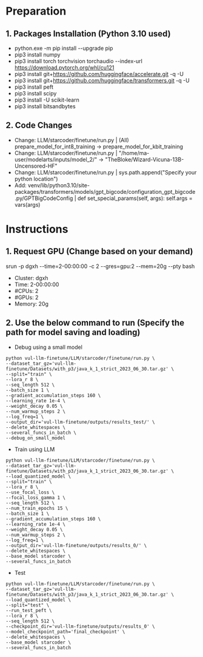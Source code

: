 # Preparation
## **1. Packages Installation (Python 3.10 used)**
 - python.exe -m pip install --upgrade pip
 - pip3 install numpy
 - pip3 install torch torchvision torchaudio --index-url https://download.pytorch.org/whl/cu121
 - pip3 install git+https://github.com/huggingface/accelerate.git -q -U
 - pip3 install git+https://github.com/huggingface/transformers.git -q -U
 - pip3 install peft
 - pip3 install scipy
 - pip3 install -U scikit-learn
 - pip3 install bitsandbytes

## **2. Code Changes**
 - Change: LLM/starcoder/finetune/run.py | (All) prepare_model_for_int8_training -> prepare_model_for_kbit_training
 - Change: LLM/starcoder/finetune/run.py | "/home/ma-user/modelarts/inputs/model_2/" -> "TheBloke/Wizard-Vicuna-13B-Uncensored-HF"
 - Change: LLM/starcoder/finetune/run.py | sys.path.append("Specify your python location")
 - Add: venv/lib/python3.10/site-packages/transformers/models/gpt_bigcode/configuration_gpt_bigcode.py/GPTBigCodeConfig | def set_special_params(self, args): self.args = vars(args)

# Instructions
## **1. Request GPU (Change based on your demand)**
srun -p dgxh --time=2-00:00:00 -c 2 --gres=gpu:2 --mem=20g --pty bash
 - Cluster: dgxh
 - Time: 2-00:00:00
 - #CPUs: 2
 - #GPUs: 2
 - Memory: 20g

## **2. Use the below command to run (Specify the path for model saving and loading)**
 - Debug using a small model
```
python vul-llm-finetune/LLM/starcoder/finetune/run.py \
--dataset_tar_gz='vul-llm-finetune/Datasets/with_p3/java_k_1_strict_2023_06_30.tar.gz' \
--split="train" \
--lora_r 8 \
--seq_length 512 \
--batch_size 1 \
--gradient_accumulation_steps 160 \
--learning_rate 1e-4 \
--weight_decay 0.05 \
--num_warmup_steps 2 \
--log_freq=1 \
--output_dir='vul-llm-finetune/outputs/results_test/' \
--delete_whitespaces \
--several_funcs_in_batch \
--debug_on_small_model
```

 - Train using LLM   
```
python vul-llm-finetune/LLM/starcoder/finetune/run.py \
--dataset_tar_gz='vul-llm-finetune/Datasets/with_p3/java_k_1_strict_2023_06_30.tar.gz' \
--load_quantized_model \
--split="train" \
--lora_r 8 \
--use_focal_loss \
--focal_loss_gamma 1 \
--seq_length 512 \
--num_train_epochs 15 \
--batch_size 1 \
--gradient_accumulation_steps 160 \
--learning_rate 1e-4 \
--weight_decay 0.05 \
--num_warmup_steps 2 \
--log_freq=1 \
--output_dir='vul-llm-finetune/outputs/results_0/' \
--delete_whitespaces \
--base_model starcoder \
--several_funcs_in_batch
```

 - Test
```
python vul-llm-finetune/LLM/starcoder/finetune/run.py \
--dataset_tar_gz='vul-llm-finetune/Datasets/with_p3/java_k_1_strict_2023_06_30.tar.gz' \
--load_quantized_model \
--split="test" \
--run_test_peft \
--lora_r 8 \
--seq_length 512 \
--checkpoint_dir='vul-llm-finetune/outputs/results_0' \
--model_checkpoint_path='final_checkpoint' \
--delete_whitespaces \
--base_model starcoder \
--several_funcs_in_batch
```

